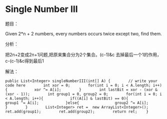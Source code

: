 # Single Number III

题目：

Given 2\*n + 2 numbers, every numbers occurs twice except two, find them.

分析：

把2n+2变成2n+1问题,把原来集合分为2个集合。\(c-1\)&c 去掉最后一个1的作用，c-\(c-1\)&c得到最后1

解法：

```text
public List<Integer> singleNumberIII(int[] A) {        // write your code here        int xor = 0;        for(int i = 0; i < A.length; i++){            xor ^= A[i];        }        int lastBit = xor - (xor & (xor - 1));        int group1 = 0, group2 = 0;        for(int i = 0; i < A.length; i++){            if((A[i] & lastBit) == 0){                group1 ^= A[i];            }else{                group2 ^= A[i];            }        }        List<Integer> ret =  new ArrayList<Integer>();        ret.add(group1);        ret.add(group2);        return ret;    }
```

